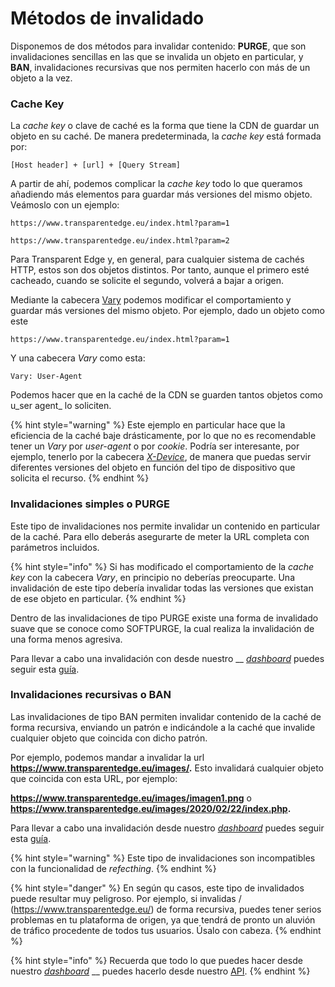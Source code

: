 # Métodos de invalidado

Disponemos de dos métodos para invalidar contenido: **PURGE**, que son invalidaciones sencillas en las que se invalida un objeto en particular, y **BAN**, invalidaciones recursivas que nos permiten hacerlo con más de un objeto a la vez.

### Cache Key

La _cache key_ o clave de caché es la forma que tiene la CDN de guardar un objeto en su caché. De manera predeterminada, la _cache key_ está formada por:

```
[Host header] + [url] + [Query Stream]
```

A partir de ahí, podemos complicar la _cache key_ todo lo que queramos añadiendo más elementos para guardar más versiones del mismo objeto. Veámoslo con un ejemplo:

```
https://www.transparentedge.eu/index.html?param=1

https://www.transparentedge.eu/index.html?param=2
```

Para Transparent Edge y, en general, para cualquier sistema de cachés HTTP, estos son dos objetos distintos. Por tanto, aunque el primero esté cacheado, cuando se solicite el segundo, volverá a bajar a origen.

Mediante la cabecera [Vary](cabeceras-por-defecto/vary.md) podemos modificar el comportamiento y guardar más versiones del mismo objeto. Por ejemplo, dado un objeto como este

```
https://www.transparentedge.eu/index.html?param=1
```

Y una cabecera _Vary_ como esta:

```
Vary: User-Agent
```

Podemos hacer que en la caché de la CDN se guarden tantos objetos como u_ser agent_ lo soliciten.&#x20;

{% hint style="warning" %}
Este ejemplo en particular hace que la eficiencia de la caché baje drásticamente,  por lo que no es recomendable tener un _Vary_ por _user-agent_ o por _cookie_. Podría ser interesante, por ejemplo, tenerlo por la cabecera [_X-Device_](cabeceras-por-defecto/x-device.md), de manera que puedas servir diferentes versiones del objeto en función del tipo de dispositivo que solicita el recurso.
{% endhint %}

### Invalidaciones simples o PURGE

Este tipo de invalidaciones nos permite invalidar un contenido en particular de la caché. Para ello deberás asegurarte de meter la URL completa con parámetros incluidos.

{% hint style="info" %}
Si has modificado el comportamiento de la _cache key_ con la cabecera _Vary_, en principio no deberías preocuparte. Una invalidación de este tipo debería invalidar todas las versiones que existan de ese objeto en particular.
{% endhint %}

Dentro de las invalidaciones de tipo PURGE existe una forma de invalidado suave que se conoce como SOFTPURGE, la cual realiza la invalidación de una forma menos agresiva.&#x20;

Para llevar a cabo una invalidación con desde nuestro __ [_dashboard_](https://dashboard.transparentcdn.com) puedes seguir esta [guía](../dashboard/invalidando-contenido.md).

### Invalidaciones recursivas o BAN

Las invalidaciones de tipo BAN permiten invalidar contenido de la caché de forma recursiva, enviando un patrón e indicándole a la caché que invalide cualquier objeto que coincida con dicho patrón.&#x20;

Por ejemplo, podemos mandar a invalidar la url **https://www.transparentedge.eu/images/.** Esto invalidará cualquier objeto que coincida con esta URL, por ejemplo:

**https://www.transparentedge.eu/images/imagen1.png** o **https://www.transparentedge.eu/images/2020/02/22/index.php.**

Para llevar a cabo una invalidación desde nuestro [_dashboard_](https://dashboard.transparentcdn.com) puedes seguir esta [guía](../dashboard/invalidando-contenido.md).

{% hint style="warning" %}
Este tipo de invalidaciones son incompatibles con la funcionalidad de _refecthing_.
{% endhint %}

{% hint style="danger" %}
En según qu casos, este tipo de invalidados puede resultar muy peligroso. Por ejemplo, si invalidas / (https://www.transparentedge.eu/) de forma recursiva, puedes tener serios problemas en tu plataforma de origen, ya que tendrá de pronto un aluvión de tráfico procedente de todos tus usuarios. Úsalo con cabeza.
{% endhint %}



{% hint style="info" %}
Recuerda que todo lo que puedes hacer desde nuestro [_dashboard_](https://dashboard.transparetncdn.com) __ puedes hacerlo desde nuestro [API](glosario/api.md).
{% endhint %}
